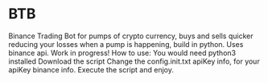 # BTB
Binance Trading Bot for pumps of crypto currency, buys and sells quicker reducing your losses when a pump is happening, build in python. Uses binance api. Work in progress!
How to use:
  You would need python3 installed
  Download the script
  Change the config.init.txt apiKey info, for your apiKey binance info.
  Execute the script and enjoy.
